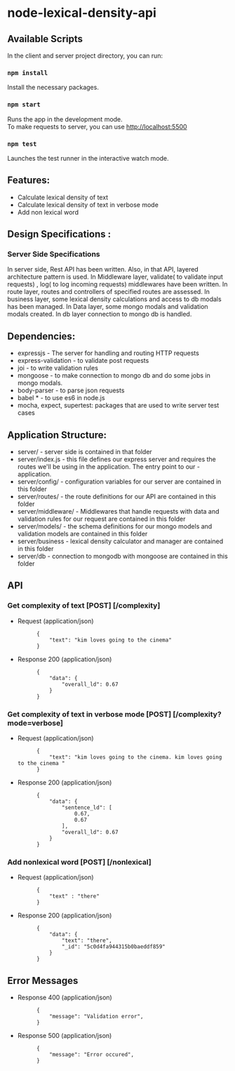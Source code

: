 # node-lexical-density-api

## Available Scripts

In the client and server project directory, you can run:

### `npm install`

Install the necessary packages.

### `npm start`

Runs the app in the development mode.<br>
To make requests to server, you can use [http://localhost:5500](http://localhost:5500) 

### `npm test`

Launches the test runner in the interactive watch mode.<br>


##   Features:

- Calculate lexical density of text
- Calculate lexical density of text in verbose mode
- Add non lexical word


##   Design Specifications :

### Server Side Specifications

In server side, Rest API has been written. Also, in that API, layered architecture pattern is used. In Middleware layer, validate( to validate input requests) , log( to log incoming requests) middlewares have been written. In route layer, routes and controllers of specified routes are assessed. In business layer, some lexical density calculations and access to db modals has been managed. In Data layer, some mongo modals and validation modals created. In db layer connection to mongo db is handled.

##   Dependencies:

- expressjs - The server for handling and routing HTTP requests
- express-validation - to validate post requests
- joi - to write validation rules 
- mongoose - to make connection to mongo db and do some jobs in mongo modals. 
- body-parser - to parse json requests
- babel * - to use es6 in node.js 
- mocha, expect, supertest: packages that are used to write server test cases                      

##   Application Structure:

- server/ - server side is contained in that folder
- server/index.js -  this file defines our express server and  requires the routes we'll be using in the application. The entry point to our - application.
- server/config/ -  configuration variables for our server are contained in this folder
- server/routes/ -  the route definitions for our API are contained in this folder
- server/middleware/ - Middlewares that handle requests with data and validation rules for our request are contained in this folder
- server/models/ -  the schema definitions for our mongo models and validation models are contained in this folder
- server/business - lexical density calculator and manager are contained in this folder
- server/db - connection to mongodb with mongoose are contained in this folder

##   API


### Get complexity of text  [POST] [/complexity]

+ Request (application/json)
        
            {
                "text": "kim loves going to the cinema"
            }


+ Response 200 (application/json)
        
            {
                "data": {
                    "overall_ld": 0.67
                }
            }

### Get complexity of text in verbose mode  [POST] [/complexity?mode=verbose]


+ Request (application/json)
        
            {
                "text": "kim loves going to the cinema. kim loves going to the cinema "
            }

+ Response 200 (application/json)
        
            {
                "data": {
                    "sentence_ld": [
                        0.67,
                        0.67
                    ],
                    "overall_ld": 0.67
                }
            }


### Add nonlexical word  [POST] [/nonlexical]


+ Request (application/json)
        
            {
                "text" : "there"
            }

+ Response 200 (application/json)
        
            {
                "data": {
                    "text": "there",
                    "_id": "5c0d4fa944315b0baeddf859"
                }
            }


## Error Messages

+ Response 400 (application/json)
        
            {
                "message": "Validation error",
            }

+ Response 500 (application/json)
        
            {
                "message": "Error occured",
            }

